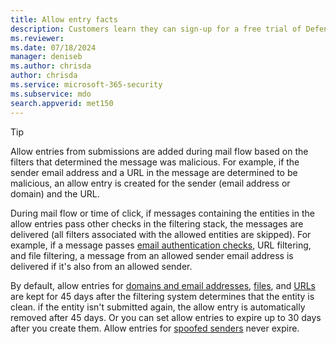 ```yaml
---
title: Allow entry facts
description: Customers learn they can sign-up for a free trial of Defender for Office 365.
ms.reviewer: 
ms.date: 07/18/2024
manager: deniseb
ms.author: chrisda
author: chrisda
ms.service: microsoft-365-security
ms.subservice: mdo
search.appverid: met150
---
```


> [!TIP]
> Allow entries from submissions are added during mail flow based on the filters that determined the message was malicious. For example, if the sender email address and a URL in the message are determined to be malicious, an allow entry is created for the sender (email address or domain) and the URL.
>
> During mail flow or time of click, if messages containing the entities in the allow entries pass other checks in the filtering stack, the messages are delivered (all filters associated with the allowed entities are skipped). For example, if a message passes [email authentication checks](email-authentication-about.md), URL filtering, and file filtering, a message from an allowed sender email address is delivered if it's also from an allowed sender.
>
> By default, allow entries for [domains and email addresses](submissions-admin.md#report-good-email-to-microsoft), [files](submissions-admin.md#report-good-email-attachments-to-microsoft), and [URLs](submissions-admin.md#report-good-urls-to-microsoft) are kept for 45 days after the filtering system determines that the entity is clean. if the entity isn't submitted again, the allow entry is automatically removed after 45 days. Or you can set allow entries to expire up to 30 days after you create them. Allow entries for [spoofed senders](tenant-allow-block-list-email-spoof-configure.md#create-allow-entries-for-spoofed-senders) never expire.
